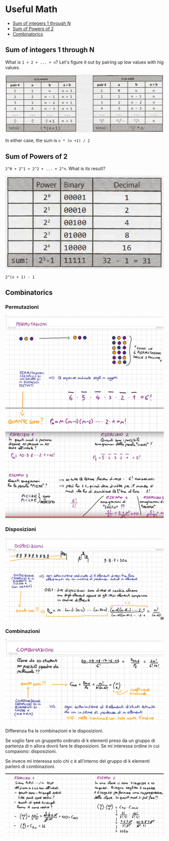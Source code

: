<div style="page-break-before: always !important;"/>

# Useful Math

- [Sum of integers 1 through N](#sum-of-integers-1-through-n)
- [Sum of Powers of 2](#sum-of-powers-of-2)
- [Combinatorics](#combinatorics)

## Sum of integers 1 through N

What is `1 + 2 + ... + n`? Let's figure it out by pairing up low values with hig values.

<img src="https://raw.githubusercontent.com/KiraDiShira/Cracking/master/UsefulMath/Images/um1.PNG" />

In either case, the sum is `n * (n +1) / 2`

## Sum of Powers of 2

`2^0 + 2^1 + 2^2 + ... + 2^n`. What is  its result?

<img src="https://raw.githubusercontent.com/KiraDiShira/Cracking/master/UsefulMath/Images/um2.PNG" />

`2^(n + 1) - 1`

<div style="page-break-before: always !important;"/>

## Combinatorics

### Permutazioni

<img src="https://raw.githubusercontent.com/KiraDiShira/Cracking/master/UsefulMath/Images/p1.PNG" />
<img src="https://raw.githubusercontent.com/KiraDiShira/Cracking/master/UsefulMath/Images/p2.PNG" />
<img src="https://raw.githubusercontent.com/KiraDiShira/Cracking/master/UsefulMath/Images/p3.PNG" />

### Disposizioni

<img src="https://raw.githubusercontent.com/KiraDiShira/Cracking/master/UsefulMath/Images/p4.PNG" />

### Combinazioni

<img src="https://raw.githubusercontent.com/KiraDiShira/Cracking/master/UsefulMath/Images/p5.PNG" />

Differenza fra le combinazioni e le disposizioni.

Se voglio fare un gruppetto ordinato di k elementi preso da un gruppo di partenza di n allora dovrò fare le disposizioni. Se mi interessa ordine in cui compaiono: disposizioni. 

Se invece mi interessa solo chi c è all’interno del gruppo di k elementi parlerò di combinazioni.

<img src="https://raw.githubusercontent.com/KiraDiShira/Cracking/master/UsefulMath/Images/p6.PNG" />

